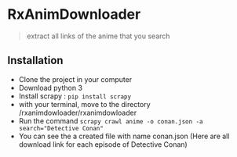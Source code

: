 # RxAnimDownloader
> extract all links of the anime that you search
## Installation
-  Clone the project in your computer
-  Download python 3
-  Install scrapy : `pip install scrapy`
-  with your terminal, move to the directory /rxanimdowloader/rxanimdowloader
-  Run the command `scrapy crawl anime -o conan.json -a search="Detective Conan"`
-  You can see the a created file with name conan.json (Here are all download link for each episode of Detective Conan)